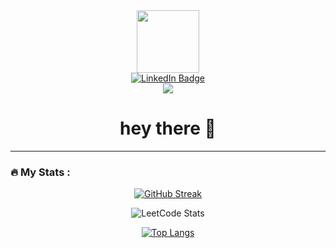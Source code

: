<div id="header" align="center">
  <img src="https://media.giphy.com/media/M9gbBd9nbDrOTu1Mqx/giphy.gif" width="100"/>

  <div id="badges">
  <a href="https://www.linkedin.com/in/youness-aabibi-671140238/" target="_blank">
      <img src="https://img.shields.io/badge/LinkedIn-blue?style=for-the-badge&logo=linkedin&logoColor=white" alt="LinkedIn Badge"/>
    </a>
  </div>
  
  <img src="https://visitor-badge.laobi.icu/badge?page_id=younessab12.younessab12&"/>

<h1>
  hey there 👋
</h1>
</div>

---

### :fire: My Stats :

<div align="center">

[![GitHub Streak](https://github-readme-streak-stats.herokuapp.com?user=Younessab12&border_radius=6.5&card_width=500&&theme=nord)](https://git.io/streak-stats)

![LeetCode Stats](https://leetcode.card.workers.dev/Younessab12?theme=nord&font=baloo)

[![Top Langs](https://github-readme-stats.vercel.app/api/top-langs/?username=Younessab12&layout=compact&theme=nord)](https://github.com/Younessab12/github-readme-stats)

</div>
